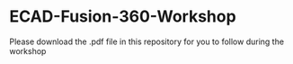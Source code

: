 # ECAD-Fusion-360-Workshop

Please download the .pdf file in this repository for you to follow during the workshop
